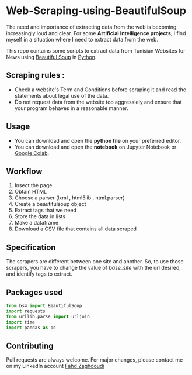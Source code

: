 # Web-Scraping-using-BeautifulSoup

The need and importance of extracting data from the web is becoming increasingly loud and clear.
For some <b>Artificial Intelligence projects</b>, I find myself in a situation where I need to extract data from the web.

This repo contains some scripts to extract data from Tunisian Websites for News using [Beautiful Soup](https://www.crummy.com/software/BeautifulSoup/bs4/doc/) in [Python](https://www.python.org/).

## Scraping rules :
* Check a website's Term and Conditions before scraping it and read the statements about legal use of the data. 
* Do not request data from the website too aggressiely and ensure that your program behaves in a reasonable manner.

## Usage
* You can download and open the <b>python file</b> on your preferred editor.
* You can download and open the <b>notebook</b> on Jupyter Notebook or [Google Colab](https://colab.research.google.com/).

## Workflow
1. Insect the page
2. Obtain HTML
3. Choose a parser (lxml , html5lib , html.parser)
4. Create a beautifulsoup object
5. Extract tags that we need
6. Store the data in lists
7. Make a dataframe
8. Download a CSV file that contains all data scraped

## Specification
The scrapers are different between one site and another. So, to use those scrapers, you have to change the value of <i>base_site</i> with the url desired, and identify tags to extract.

## Packages used
```python
from bs4 import BeautifulSoup
import requests
from urllib.parse import urljoin
import time
import pandas as pd
```

## Contributing
Pull requests are always welcome. For major changes, please contact me on my LinkedIn account [Fahd Zaghdoudi](https://www.linkedin.com/in/fahdzaghdoudi/)
